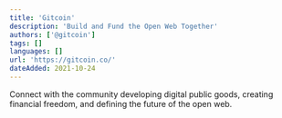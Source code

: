 ```yaml
---
title: 'Gitcoin'
description: 'Build and Fund the Open Web Together'
authors: ['@gitcoin']
tags: []
languages: []
url: 'https://gitcoin.co/'
dateAdded: 2021-10-24
---
```


Connect with the community developing digital public goods, creating financial freedom, and defining the future of the open web.